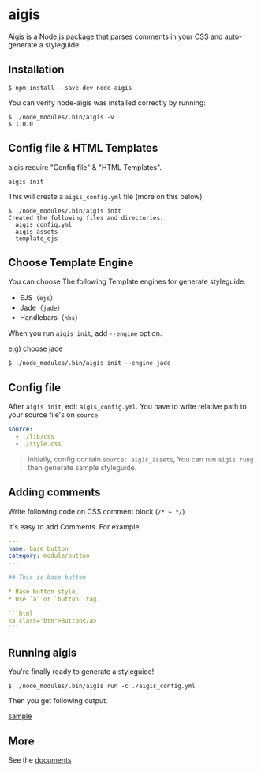# aigis

Aigis is a Node.js package that parses comments in your CSS and auto-generate a styleguide.

## Installation

```shell
$ npm install --save-dev node-aigis
```

You can verify node-aigis was installed correctly by running:

```shell
$ ./node_modules/.bin/aigis -v
$ 1.0.0
```

## Config file & HTML Templates

aigis require "Config file" & "HTML Templates".

```
aigis init
```

This will create a `aigis_config.yml` file (more on this below)

```shell
$ ./node_modules/.bin/aigis init
Created the following files and directories:
  aigis_config.yml
  aigis_assets
  template_ejs
```

## Choose Template Engine

You can choose The following Template engines for generate styleguide.

* EJS（`ejs`）
* Jade（`jade`）
* Handlebars（`hbs`）

When you run `aigis init`, add `--engine` option.

e.g) choose jade

```shell
$ ./node_modules/.bin/aigis init --engine jade
```

## Config file

After `aigis init`, edit `aigis_config.yml`. You have to write relative path to your source file's on `source`.

```yaml
source:
  - ./lib/css
  - ./style.css
```

> Initially, config contain `source: aigis_assets`, You can run `aigis rung` then generate sample styleguide.

## Adding comments

Write following code on CSS comment block (<code>&#047;&#042; ~ &#042;&#047;</code>)


It's easy to add Comments. For example.

````yaml
---
name: base button
category: module/button
---

## This is base button

* Base button style.
* Use `a` or `button` tag.

```html
<a class="btn">Button</a>
```
````

## Running aigis

You're finally ready to generate a styleguide!

```shell
$ ./node_modules/.bin/aigis run -c ./aigis_config.yml
```

Then you get following output.

<a href="/aigis-docs/doc/doc_assets/sample/styleguide/category/module/button/index.html" target="_blank">sample</a>


## More

See the [documents]()
